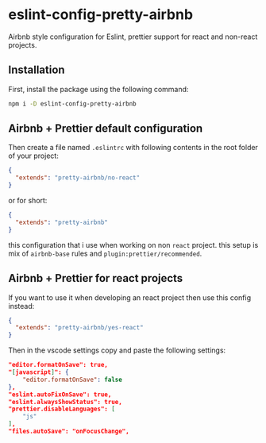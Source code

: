 # eslint-config-pretty-airbnb

Airbnb style configuration for Eslint, prettier support for react and non-react projects.

## Installation

First, install the package using the following command:

```sh
npm i -D eslint-config-pretty-airbnb
```

## Airbnb + Prettier default configuration

Then create a file named `.eslintrc` with following contents in the root folder of your project:

```json
{
  "extends": "pretty-airbnb/no-react"
}
```

or for short:

```json
{
  "extends": "pretty-airbnb"
}
```

this configuration that i use when working on non `react` project. this setup is mix of
`airbnb-base` rules and `plugin:prettier/recommended`.

## Airbnb + Prettier for react projects

If you want to use it when developing an react project then use this config instead:

```json
{
  "extends": "pretty-airbnb/yes-react"
}
```

Then in the vscode settings copy and paste the following settings:

```json
"editor.formatOnSave": true,
"[javascript]": {
    "editor.formatOnSave": false
},
"eslint.autoFixOnSave": true,
"eslint.alwaysShowStatus": true,
"prettier.disableLanguages": [
    "js"
],
"files.autoSave": "onFocusChange",
```
